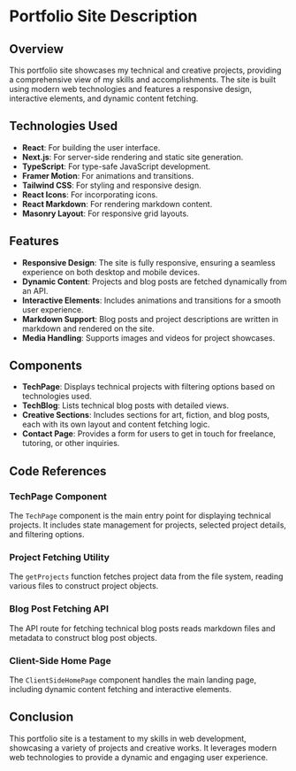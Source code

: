 # Portfolio Site Description

## Overview
This portfolio site showcases my technical and creative projects, providing a comprehensive view of my skills and accomplishments. The site is built using modern web technologies and features a responsive design, interactive elements, and dynamic content fetching.

## Technologies Used
- **React**: For building the user interface.
- **Next.js**: For server-side rendering and static site generation.
- **TypeScript**: For type-safe JavaScript development.
- **Framer Motion**: For animations and transitions.
- **Tailwind CSS**: For styling and responsive design.
- **React Icons**: For incorporating icons.
- **React Markdown**: For rendering markdown content.
- **Masonry Layout**: For responsive grid layouts.

## Features
- **Responsive Design**: The site is fully responsive, ensuring a seamless experience on both desktop and mobile devices.
- **Dynamic Content**: Projects and blog posts are fetched dynamically from an API.
- **Interactive Elements**: Includes animations and transitions for a smooth user experience.
- **Markdown Support**: Blog posts and project descriptions are written in markdown and rendered on the site.
- **Media Handling**: Supports images and videos for project showcases.

## Components
- **TechPage**: Displays technical projects with filtering options based on technologies used.
- **TechBlog**: Lists technical blog posts with detailed views.
- **Creative Sections**: Includes sections for art, fiction, and blog posts, each with its own layout and content fetching logic.
- **Contact Page**: Provides a form for users to get in touch for freelance, tutoring, or other inquiries.

## Code References
### TechPage Component
The `TechPage` component is the main entry point for displaying technical projects. It includes state management for projects, selected project details, and filtering options.

### Project Fetching Utility
The `getProjects` function fetches project data from the file system, reading various files to construct project objects.

### Blog Post Fetching API
The API route for fetching technical blog posts reads markdown files and metadata to construct blog post objects.

### Client-Side Home Page
The `ClientSideHomePage` component handles the main landing page, including dynamic content fetching and interactive elements.

## Conclusion
This portfolio site is a testament to my skills in web development, showcasing a variety of projects and creative works. It leverages modern web technologies to provide a dynamic and engaging user experience.
